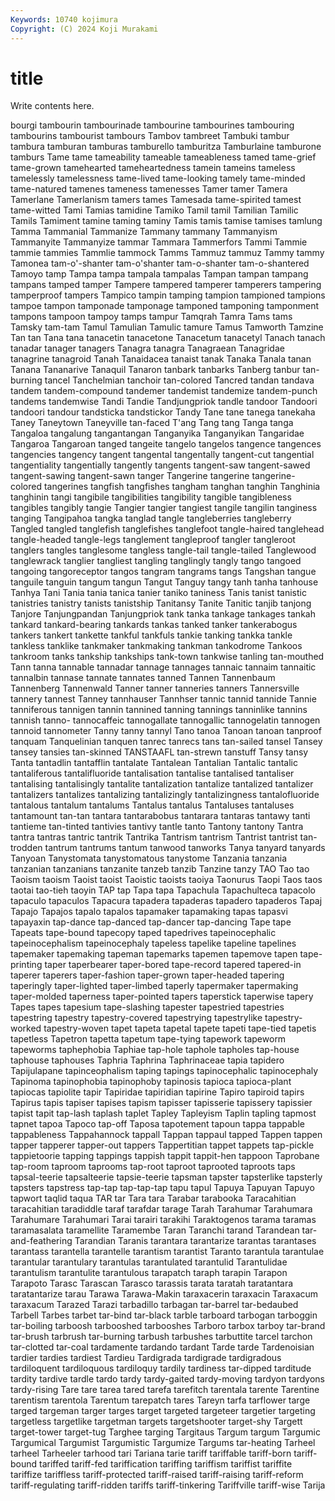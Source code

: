 ```yaml
---
Keywords: 10740 kojimura
Copyright: (C) 2024 Koji Murakami
---
```


# title

Write contents here.



bourgi tambourin tambourinade tambourine tambourines tambouring tambourins tambourist
tambours Tambov tambreet Tambuki tambur tambura tamburan tamburas tamburello tamburitza
Tamburlaine tamburone tamburs Tame tame tameability tameable tameableness tamed tame-grief
tame-grown tamehearted tameheartedness tamein tameins tameless tamelessly tamelessness tame-lived tame-looking
tamely tame-minded tame-natured tamenes tameness tamenesses Tamer tamer Tamera Tamerlane
Tamerlanism tamers tames Tamesada tame-spirited tamest tame-witted Tami Tamias tamidine
Tamiko Tamil tamil Tamilian Tamilic Tamils Tamiment tamine taming taminy
Tamis tamis tamise tamises tamlung Tamma Tammanial Tammanize Tammany tammany
Tammanyism Tammanyite Tammanyize tammar Tammara Tammerfors Tammi Tammie tammie tammies
Tammlie tammock Tamms Tammuz tammuz Tammy tammy Tamonea tam-o'-shanter tam-o'shanter
tam-o-shanter tam-o-shantered Tamoyo tamp Tampa tampa tampala tampalas Tampan tampan
tampang tampans tamped tamper Tampere tampered tamperer tamperers tampering tamperproof
tampers Tampico tampin tamping tampion tampioned tampions tampoe tampon tamponade
tamponage tamponed tamponing tamponment tampons tampoon tampoy tamps tampur Tamqrah
Tamra Tams tams Tamsky tam-tam Tamul Tamulian Tamulic tamure Tamus
Tamworth Tamzine Tan tan Tana tana tanacetin tanacetone Tanacetum tanacetyl
Tanach tanach tanadar tanager tanagers Tanagra tanagra Tanagraean Tanagridae tanagrine
tanagroid Tanah Tanaidacea tanaist tanak Tanaka Tanala tanan Tanana Tananarive
Tanaquil Tanaron tanbark tanbarks Tanberg tanbur tan-burning tancel Tanchelmian tanchoir
tan-colored Tancred tandan tandava tandem tandem-compound tandemer tandemist tandemize tandem-punch
tandems tandemwise Tandi Tandie Tandjungpriok tandle tandoor Tandoori tandoori tandour
tandsticka tandstickor Tandy Tane tane tanega tanekaha Taney Taneytown Taneyville
tan-faced T'ang Tang tang Tanga tanga Tangaloa tangalung tangantangan Tanganyika
Tanganyikan Tangaridae Tangaroa Tangaroan tanged tangeite tangelo tangelos tangence tangences
tangencies tangency tangent tangental tangentally tangent-cut tangential tangentiality tangentially tangently
tangents tangent-saw tangent-sawed tangent-sawing tangent-sawn tanger Tangerine tangerine tangerine-colored tangerines
tangfish tangfishes tangham tanghan tanghin Tanghinia tanghinin tangi tangibile tangibilities
tangibility tangible tangibleness tangibles tangibly tangie Tangier tangier tangiest tangile
tangilin tanginess tanging Tangipahoa tangka tanglad tangle tangleberries tangleberry Tangled
tangled tanglefish tanglefishes tanglefoot tangle-haired tanglehead tangle-headed tangle-legs tanglement tangleproof
tangler tangleroot tanglers tangles tanglesome tangless tangle-tail tangle-tailed Tanglewood tanglewrack
tanglier tangliest tangling tanglingly tangly tango tangoed tangoing tangoreceptor tangos
tangram tangrams tangs Tangshan tangue tanguile tanguin tangum tangun Tangut
Tanguy tangy tanh tanha tanhouse Tanhya Tani Tania tania tanica
tanier taniko taniness Tanis tanist tanistic tanistries tanistry tanists tanistship
Tanitansy Tanite Tanitic tanjib tanjong Tanjore Tanjungpandan Tanjungpriok tank tanka
tankage tankages tankah tankard tankard-bearing tankards tankas tanked tanker tankerabogus
tankers tankert tankette tankful tankfuls tankie tanking tankka tankle tankless
tanklike tankmaker tankmaking tankman tankodrome Tankoos tankroom tanks tankship tankships
tank-town tankwise tanling tan-mouthed Tann tanna tannable tannadar tannage tannages
tannaic tannaim tannaitic tannalbin tannase tannate tannates tanned Tannen Tannenbaum
Tannenberg Tannenwald Tanner tanner tanneries tanners Tannersville tannery tannest Tanney
tannhauser Tannhser tannic tannid tannide Tannie tanniferous tannigen tannin tannined
tanning tannings tanninlike tannins tannish tanno- tannocaffeic tannogallate tannogallic tannogelatin
tannogen tannoid tannometer Tanny tanny tannyl Tano tanoa Tanoan tanoan
tanproof tanquam Tanquelinian tanquen tanrec tanrecs tans tan-sailed tansel Tansey
tansey tansies tan-skinned TANSTAAFL tan-strewn tanstuff Tansy tansy Tanta tantadlin
tantafflin tantalate Tantalean Tantalian Tantalic tantalic tantaliferous tantalifluoride tantalisation tantalise
tantalised tantaliser tantalising tantalisingly tantalite tantalization tantalize tantalized tantalizer tantalizers
tantalizes tantalizing tantalizingly tantalizingness tantalofluoride tantalous tantalum tantalums Tantalus tantalus
Tantaluses tantaluses tantamount tan-tan tantara tantarabobus tantarara tantaras tantawy tanti
tantieme tan-tinted tantivies tantivy tantle tanto Tantony tantony Tantra tantra
tantras tantric tantrik Tantrika Tantrism tantrism Tantrist tantrist tan-trodden tantrum
tantrums tantum tanwood tanworks Tanya tanyard tanyards Tanyoan Tanystomata tanystomatous
tanystome Tanzania tanzania tanzanian tanzanians tanzanite tanzeb tanzib Tanzine tanzy
TAO Tao tao Taoism taoism Taoist taoist Taoistic taoists taoiya
Taonurus Taopi Taos taos taotai tao-tieh taoyin TAP tap Tapa
tapa Tapachula Tapachulteca tapacolo tapaculo tapaculos Tapacura tapadera tapaderas tapadero
tapaderos Tapaj Tapajo Tapajos tapalo tapalos tapamaker tapamaking tapas tapasvi
tapayaxin tap-dance tap-danced tap-dancer tap-dancing Tape tape Tapeats tape-bound tapecopy
taped tapedrives tapeinocephalic tapeinocephalism tapeinocephaly tapeless tapelike tapeline tapelines tapemaker
tapemaking tapeman tapemarks tapemen tapemove tapen tape-printing taper taperbearer taper-bored
tape-record tapered tapered-in taperer taperers taper-fashion taper-grown taper-headed tapering taperingly
taper-lighted taper-limbed taperly tapermaker tapermaking taper-molded taperness taper-pointed tapers taperstick
taperwise tapery Tapes tapes tapesium tape-slashing tapester tapestried tapestries tapestring
tapestry tapestry-covered tapestrying tapestrylike tapestry-worked tapestry-woven tapet tapeta tapetal tapete
tapeti tape-tied tapetis tapetless Tapetron tapetta tapetum tape-tying tapework tapeworm
tapeworms taphephobia Taphiae tap-hole taphole tapholes tap-house taphouse taphouses Taphria
Taphrina Taphrinaceae tapia tapidero Tapijulapane tapinceophalism taping tapings tapinocephalic tapinocephaly
Tapinoma tapinophobia tapinophoby tapinosis tapioca tapioca-plant tapiocas tapiolite tapir Tapiridae
tapiridian tapirine Tapiro tapiroid tapirs Tapirus tapis tapiser tapises tapism
tapisser tapisserie tapissery tapissier tapist tapit tap-lash taplash taplet Tapley
Tapleyism Taplin tapling tapmost tapnet tapoa Tapoco tap-off Taposa tapotement
tapoun tappa tappable tappableness Tappahannock tappall Tappan tappaul tapped Tappen
tappen tapper tapperer tapper-out tappers Tappertitian tappet tappets tap-pickle tappietoorie
tapping tappings tappish tappit tappit-hen tappoon Taprobane tap-room taproom taprooms
tap-root taproot taprooted taproots taps tapsal-teerie tapsalteerie tapsie-teerie tapsman tapster
tapsterlike tapsterly tapsters tapstress tap-tap tap-tap-tap tapu tapul Tapuya Tapuyan
Tapuyo tapwort taqlid taqua TAR tar Tara tara Tarabar tarabooka
Taracahitian taracahitian taradiddle taraf tarafdar tarage Tarah Tarahumar Tarahumara Tarahumare
Tarahumari Tarai tarairi tarakihi Taraktogenos tarama taramas taramasalata taramellite Taramembe
Taran Taranchi tarand Tarandean tar-and-feathering Tarandian Taranis tarantara tarantarize tarantas
tarantases tarantass tarantella tarantelle tarantism tarantist Taranto tarantula tarantulae tarantular
tarantulary tarantulas tarantulated tarantulid Tarantulidae tarantulism tarantulite tarantulous tarapatch taraph
tarapin Tarapon Tarapoto Tarasc Tarascan Tarasco tarassis tarata taratah taratantara
taratantarize tarau Tarawa Tarawa-Makin taraxacerin taraxacin Taraxacum taraxacum Tarazed Tarazi
tarbadillo tarbagan tar-barrel tar-bedaubed Tarbell Tarbes tarbet tar-bind tar-black tarble
tarboard tarbogan tarboggin tar-boiling tarboosh tarbooshed tarbooshes Tarboro tarbox tarboy
tar-brand tar-brush tarbrush tar-burning tarbush tarbushes tarbuttite tarcel tarchon tar-clotted
tar-coal tardamente tardando tardant Tarde tarde Tardenoisian tardier tardies tardiest
Tardieu Tardigrada tardigrade tardigradous tardiloquent tardiloquous tardiloquy tardily tardiness tar-dipped
tarditude tardity tardive tardle tardo tardy tardy-gaited tardy-moving tardyon tardyons
tardy-rising Tare tare tarea tared tarefa tarefitch tarentala tarente Tarentine
tarentism tarentola Tarentum tarepatch tares Tareyn tarfa tarflower targe targed
targeman targer targes target targeted targeteer targetier targeting targetless targetlike
targetman targets targetshooter target-shy Targett target-tower target-tug Targhee targing Targitaus
Targum targum Targumic Targumical Targumist Targumistic Targumize Targums tar-heating Tarheel
tarheel Tarheeler tarhood tari Tariana tarie tariff tariffable tariff-born tariff-bound
tariffed tariff-fed tariffication tariffing tariffism tariffist tariffite tariffize tariffless tariff-protected
tariff-raised tariff-raising tariff-reform tariff-regulating tariff-ridden tariffs tariff-tinkering Tariffville tariff-wise Tarija
